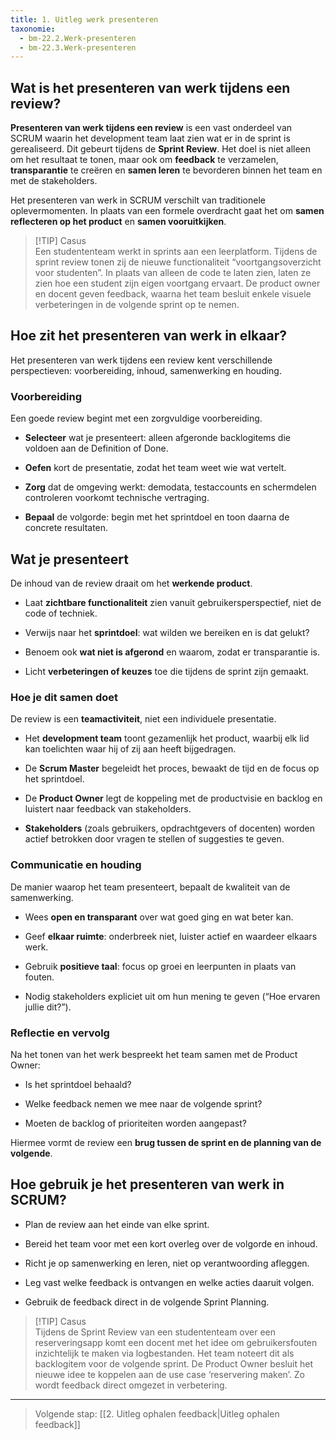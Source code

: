 ```yaml
---
title: 1. Uitleg werk presenteren
taxonomie:
  - bm-22.2.Werk-presenteren
  - bm-22.3.Werk-presenteren
---
```

## Wat is het presenteren van werk tijdens een review?
**Presenteren van werk tijdens een review** is een vast onderdeel van SCRUM waarin het development team laat zien wat er in de sprint is gerealiseerd. Dit gebeurt tijdens de **Sprint Review**. Het doel is niet alleen om het resultaat te tonen, maar ook om **feedback** te verzamelen, **transparantie** te creëren en **samen leren** te bevorderen binnen het team en met de stakeholders.

Het presenteren van werk in SCRUM verschilt van traditionele oplevermomenten. In plaats van een formele overdracht gaat het om **samen reflecteren op het product** en **samen vooruitkijken**.

> [!TIP] Casus  
> Een studententeam werkt in sprints aan een leerplatform. Tijdens de sprint review tonen zij de nieuwe functionaliteit “voortgangsoverzicht voor studenten”. In plaats van alleen de code te laten zien, laten ze zien hoe een student zijn eigen voortgang ervaart. De product owner en docent geven feedback, waarna het team besluit enkele visuele verbeteringen in de volgende sprint op te nemen.

## Hoe zit het presenteren van werk in elkaar?
Het presenteren van werk tijdens een review kent verschillende perspectieven: voorbereiding, inhoud, samenwerking en houding.
### Voorbereiding
Een goede review begint met een zorgvuldige voorbereiding.
- **Selecteer** wat je presenteert: alleen afgeronde backlogitems die voldoen aan de Definition of Done.
    
- **Oefen** kort de presentatie, zodat het team weet wie wat vertelt.
    
- **Zorg** dat de omgeving werkt: demodata, testaccounts en schermdelen controleren voorkomt technische vertraging.
    
- **Bepaal** de volgorde: begin met het sprintdoel en toon daarna de concrete resultaten.
    
## Wat je presenteert
De inhoud van de review draait om het **werkende product**.

- Laat **zichtbare functionaliteit** zien vanuit gebruikersperspectief, niet de code of techniek.
    
- Verwijs naar het **sprintdoel**: wat wilden we bereiken en is dat gelukt?
    
- Benoem ook **wat niet is afgerond** en waarom, zodat er transparantie is.
    
- Licht **verbeteringen of keuzes** toe die tijdens de sprint zijn gemaakt.
    
### Hoe je dit samen doet
De review is een **teamactiviteit**, niet een individuele presentatie.

- Het **development team** toont gezamenlijk het product, waarbij elk lid kan toelichten waar hij of zij aan heeft bijgedragen.
    
- De **Scrum Master** begeleidt het proces, bewaakt de tijd en de focus op het sprintdoel.
    
- De **Product Owner** legt de koppeling met de productvisie en backlog en luistert naar feedback van stakeholders.
    
- **Stakeholders** (zoals gebruikers, opdrachtgevers of docenten) worden actief betrokken door vragen te stellen of suggesties te geven.
    
### Communicatie en houding
De manier waarop het team presenteert, bepaalt de kwaliteit van de samenwerking.

- Wees **open en transparant** over wat goed ging en wat beter kan.
    
- Geef **elkaar ruimte**: onderbreek niet, luister actief en waardeer elkaars werk.
    
- Gebruik **positieve taal**: focus op groei en leerpunten in plaats van fouten.
    
- Nodig stakeholders expliciet uit om hun mening te geven (“Hoe ervaren jullie dit?”).
    
### Reflectie en vervolg
Na het tonen van het werk bespreekt het team samen met de Product Owner:

- Is het sprintdoel behaald?
    
- Welke feedback nemen we mee naar de volgende sprint?
    
- Moeten de backlog of prioriteiten worden aangepast?
    

Hiermee vormt de review een **brug tussen de sprint en de planning van de volgende**.
## Hoe gebruik je het presenteren van werk in SCRUM?
- Plan de review aan het einde van elke sprint.
    
- Bereid het team voor met een kort overleg over de volgorde en inhoud.
    
- Richt je op samenwerking en leren, niet op verantwoording afleggen.
    
- Leg vast welke feedback is ontvangen en welke acties daaruit volgen.
    
- Gebruik de feedback direct in de volgende Sprint Planning.
    

> [!TIP] Casus  
> Tijdens de Sprint Review van een studententeam over een reserveringsapp komt een docent met het idee om gebruikersfouten inzichtelijk te maken via logbestanden. Het team noteert dit als backlogitem voor de volgende sprint. De Product Owner besluit het nieuwe idee te koppelen aan de use case ‘reservering maken’. Zo wordt feedback direct omgezet in verbetering.

---

> Volgende stap: [[2. Uitleg ophalen feedback|Uitleg ophalen feedback]]